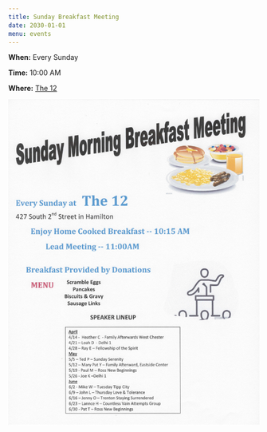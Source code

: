 ```yaml
---
title: Sunday Breakfast Meeting
date: 2030-01-01
menu: events
---
```


**When:** Every Sunday
<!--more-->

**Time:** 10:00 AM

**Where:** [The 12](/meetings/the-12/)

![Flyer](/events/sunday-breakfast/flyer416.JPEG)
